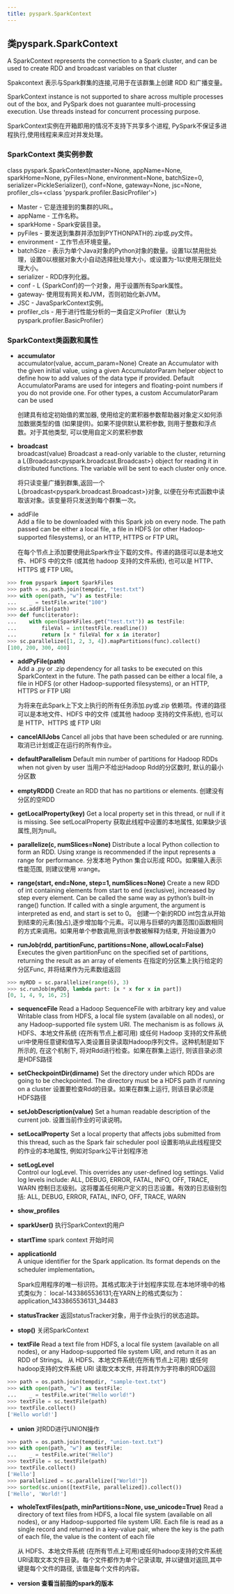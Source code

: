 ```yaml
---
title: pyspark.SparkContext
---
```


## 类pyspark.SparkContext

A SparkContext represents the connection to a Spark cluster, and can be used to create RDD and broadcast variables on that cluster

Spakcontext 表示与Spark群集的连接,可用于在该群集上创建 RDD 和广播变量。

SparkContext instance is not supported to share across multiple processes out of the box, and PySpark does not guarantee multi-processing execution. Use threads instead for concurrent processing purpose.

SparkContext实例在开箱即用的情况不支持下共享多个进程, PySpark不保证多进程执行,使用线程来来应对并发处理。

### SparkContext 类实例参数

class pyspark.SparkContext(master=None, appName=None, sparkHome=None, pyFiles=None, environment=None, batchSize=0, serializer=PickleSerializer(), conf=None, gateway=None, jsc=None, profiler_cls=<class 'pyspark.profiler.BasicProfiler'>)

-   Master - 它是连接到的集群的URL。
-   appName - 工作名称。
-   sparkHome - Spark安装目录。
-   pyFiles - 要发送到集群并添加到PYTHONPATH的.zip或.py文件。
-   environment - 工作节点环境变量。
-   batchSize - 表示为单个Java对象的Python对象的数量。设置1以禁用批处理，设置0以根据对象大小自动选择批处理大小，或设置为-1以使用无限批处理大小。
-   serializer - RDD序列化器。
-   conf - L {SparkConf}的一个对象，用于设置所有Spark属性。
-   gateway- 使用现有网关和JVM，否则初始化新JVM。
-   JSC - JavaSparkContext实例。
-   profiler_cls - 用于进行性能分析的一类自定义Profiler（默认为pyspark.profiler.BasicProfiler）

### SparkContext类函数和属性

-   **accumulator**    
accumulator(value, accum_param=None)
    Create an Accumulator with the given initial value, using a given AccumulatorParam helper object to define how to add values of the data type if provided. Default AccumulatorParams are used for integers and floating-point numbers if you do not provide one. For other types, a custom AccumulatorParam can be used

    创建具有给定初始值的累加器, 使用给定的累积器参数帮助器对象定义如何添加数据类型的值 (如果提供)。如果不提供默认累积参数, 则用于整数和浮点数。对于其他类型, 可以使用自定义的累积参数

-   **broadcast**    
broadcast(value)
    Broadcast a read-only variable to the cluster, returning a L{Broadcast<pyspark.broadcast.Broadcast>} object for reading it in distributed functions. The variable will be sent to each cluster only once.

    将只读变量广播到群集,返回一个L{broadcast<pyspark.broadcast.Broadcast>}对象, 以便在分布式函数中读取该对象。该变量将只发送到每个群集一次。

-   addFile   
    Add a file to be downloaded with this Spark job on every node. The path passed can be either a local file, a file in HDFS (or other Hadoop-supported filesystems), or an HTTP, HTTPS or FTP URI。

    在每个节点上添加要使用此Spark作业下载的文件。传递的路径可以是本地文件、HDFS 中的文件 (或其他 hadoop 支持的文件系统), 也可以是 HTTP、HTTPS 或 FTP URI。

~~~python
>>> from pyspark import SparkFiles
>>> path = os.path.join(tempdir, "test.txt")
>>> with open(path, "w") as testFile:
...    _ = testFile.write("100")
>>> sc.addFile(path)
>>> def func(iterator):
...    with open(SparkFiles.get("test.txt")) as testFile:
...        fileVal = int(testFile.readline())
...        return [x * fileVal for x in iterator]
>>> sc.parallelize([1, 2, 3, 4]).mapPartitions(func).collect()
[100, 200, 300, 400]
~~~

-   **addPyFile(path)**   
    Add a .py or .zip dependency for all tasks to be executed on this SparkContext in the future. The path passed can be either a local file, a file in HDFS (or other Hadoop-supported filesystems), or an HTTP, HTTPS or FTP URI

    为将来在此Spark上下文上执行的所有任务添加.py或.zip 依赖项。传递的路径可以是本地文件、HDFS 中的文件 (或其他 hadoop 支持的文件系统), 也可以是 HTTP、HTTPS 或 FTP URI

-   **cancelAllJobs**
    Cancel all jobs that have been scheduled or are running.
    取消已计划或正在运行的所有作业。

-   **defaultParallelism**
    Default min number of partitions for Hadoop RDDs when not given by user
    当用户不给出Hadoop Rdd的分区数时, 默认的最小分区数 

-   **emptyRDD()**
    Create an RDD that has no partitions or elements.
    创建没有分区的空RDD

-   **getLocalProperty(key)**
    Get a local property set in this thread, or null if it is missing. See setLocalProperty
    获取此线程中设置的本地属性, 如果缺少该属性,则为null。

-   **parallelize(c, numSlices=None)**
    Distribute a local Python collection to form an RDD. Using xrange is recommended if the input represents a range for performance.
    分发本地 Python 集合以形成 RDD。如果输入表示性能范围, 则建议使用 xrange。

-   **range(start, end=None, step=1, numSlices=None)**
    Create a new RDD of int containing elements from start to end (exclusive), increased by step every element. Can be called the same way as python’s built-in range() function. If called with a single argument, the argument is interpreted as end, and start is set to 0。
    创建一个新的RDD int包含从开始到结束的元素(独占),逐步增加每个元素。可以用与巨蟒的内置范围()函数相同的方式来调用。如果用单个参数调用,则该参数被解释为结束, 开始设置为0

-   **runJob(rdd, partitionFunc, partitions=None, allowLocal=False)**
    Executes the given partitionFunc on the specified set of partitions, returning the result as an array of elements
    在指定的分区集上执行给定的分区Func, 并将结果作为元素数组返回

~~~python
>>> myRDD = sc.parallelize(range(6), 3)
>>> sc.runJob(myRDD, lambda part: [x * x for x in part])
[0, 1, 4, 9, 16, 25]
~~~

-   **sequenceFile**
    Read a Hadoop SequenceFile with arbitrary key and value Writable class from HDFS, a local file system (available on all nodes), or any Hadoop-supported file system URI. The mechanism is as follows
    从 HDFS、本地文件系统 (在所有节点上都可用) 或任何 Hadoop 支持的文件系统uri中使用任意键和值写入类设置目录读取Hadoop序列文件。这种机制是如下所示的, 在这个机制下, 将对Rdd进行检查。如果在群集上运行, 则该目录必须是HDFS路径
    
-   **setCheckpointDir(dirname)**
    Set the directory under which RDDs are going to be checkpointed. The directory must be a HDFS path if running on a cluster
    设置要检查Rdd的目录。如果在群集上运行, 则该目录必须是HDFS路径

-   **setJobDescription(value)**
    Set a human readable description of the current job.
    设置当前作业的可读说明。

-   **setLocalProperty** 
    Set a local property that affects jobs submitted from this thread, such as the Spark fair scheduler pool
    设置影响从此线程提交的作业的本地属性, 例如对Spark公平计划程序池

-   **setLogLevel**     
    Control our logLevel. This overrides any user-defined log settings. Valid log levels include: ALL, DEBUG, ERROR, FATAL, INFO, OFF, TRACE, WARN
    控制日志级别。这将覆盖任何用户定义的日志设置。有效的日志级别包括: ALL, DEBUG, ERROR, FATAL, INFO, OFF, TRACE, WARN

-   **show_profiles** 
-   **sparkUser()**
    执行SparkContext的用户

-   **startTime**
    spark context 开始时间

-   **applicationId**   
    A unique identifier for the Spark application. Its format depends on the scheduler implementation。

    Spark应用程序的唯一标识符。其格式取决于计划程序实现.在本地环境中的格式类似为： local-1433865536131;在YARN上的格式类似为：application_1433865536131_34483

-   **statusTracker**
    返回statusTracker对象，用于作业执行的状态追踪。

-   **stop()**
    关闭SparkContext

-   **textFile**
    Read a text file from HDFS, a local file system (available on all nodes), or any Hadoop-supported file system URI, and return it as an RDD of Strings。
    从 HDFS、本地文件系统(在所有节点上可用) 或任何hadoop支持的文件系统 URI 读取文本文件, 并将其作为字符串的RDD返回
~~~python
>>> path = os.path.join(tempdir, "sample-text.txt")
>>> with open(path, "w") as testFile:
...    _ = testFile.write("Hello world!")
>>> textFile = sc.textFile(path)
>>> textFile.collect()
['Hello world!']
~~~

-   **union**
    对RDD进行UNION操作
~~~python
>>> path = os.path.join(tempdir, "union-text.txt")
>>> with open(path, "w") as testFile:
...    _ = testFile.write("Hello")
>>> textFile = sc.textFile(path)
>>> textFile.collect()
['Hello']
>>> parallelized = sc.parallelize(["World!"])
>>> sorted(sc.union([textFile, parallelized]).collect())
['Hello', 'World!']
~~~

-   **wholeTextFiles(path, minPartitions=None, use_unicode=True)**
    Read a directory of text files from HDFS, a local file system (available on all nodes), or any Hadoop-supported file system URI. Each file is read as a single record and returned in a key-value pair, where the key is the path of each file, the value is the content of each file

    从 HDFS、本地文件系统 (在所有节点上可用)或任何hadoop支持的文件系统 URI读取文本文件目录。每个文件都作为单个记录读取, 并以键值对返回,其中键是每个文件的路径, 该值是每个文件的内容。

-   **version 查看当前指的spark的版本**